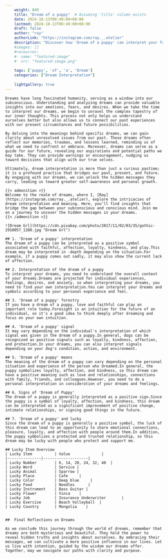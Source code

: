 ```yaml
---
    weight: 849
    title: "Dream of a puppy"  # Assuming 'title' column exists
    date: 2024-10-13T00:49:00+08:00
    lastmod: 2024-10-13T00:49:00+08:00
    draft: false
    author: "ray"
    authorLink: "https://instagram.com/ray._.atelier"
    description: "Discover how 'Dream of a puppy' can interpret your future and uncover its significant meanings in your life."
    #images: []
    #resources:
    #- name: "featured-image"
    #  src: "featured-image.png"
    
    tags: ['puppy', 'of', 'a', 'Dream']
    categories: ["Dream Interpretation"]
    
    lightgallery: true
---
```

    
    Dreams have long fascinated humanity, serving as a window into our subconscious. Understanding and analyzing dreams can provide valuable insights into our emotions, fears, and desires. When we take the time to interpret our dreams, we begin to unravel the complex tapestry of our inner thoughts. This process not only helps us understand ourselves better but also allows us to connect our past experiences with our present circumstances and future possibilities.
    
    By delving into the meanings behind specific dreams, we can gain clarity about unresolved issues from our past. These dreams often reflect our memories, traumas, and lessons learned, reminding us of what we need to confront or embrace. Moreover, dreams can serve as a guide for our future, revealing our aspirations and potential paths we may take. They can provide warnings or encouragement, nudging us toward decisions that align with our true selves.
    
    Ultimately, dream interpretation is more than just a curious pastime; it is a profound practice that bridges our past, present, and future. By engaging with our dreams, we can unlock the hidden messages they carry, leading us toward greater self-awareness and personal growth.
    
    {{< admonition >}}
    Welcome to the realm of dreams, where I, [Ray](https://instagram.com/ray._.atelier), explore the intricacies of dream interpretation and meaning. Here, you’ll find insights that bridge the gap between your subconscious and conscious mind. Join me on a journey to uncover the hidden messages in your dreams.
    {{< /admonition >}}
    
    ![Dream Grl](https://cdn.pixabay.com/photo/2017/11/02/03/35/gothic-2910057_1280.jpg "Dream Grl")
    
    ## 1. 'Dream of a puppy' interpretation
    The dream of a puppy can be interpreted as a positive symbol associated with faithful, affection, loyalty, kindness, and play.This dream may be interpreted in -depth depending on the situation.For example, if a puppy comes out sadly, it may also show the current lack of affection.
    
    ## 2. Interpretation of the dream of a puppy
    To interpret your dreams, you need to understand the overall context of your dreams.Dreams are projected for individual experiences, feelings, desires, and anxiety, so when interpreting your dreams, you need to find your own interpretation.You can interpret your dreams and symbols according to your personal experience and feel.
    
    ## 3. 'Dream of a puppy' forestry
    If you have a dream of a puppy, love and faithful can play an important role today.Foresight is an intuition for the future of an individual, so it's a good idea to think deeply after dreaming and focus on your own intuition.
    
    ## 4. 'Dream of a puppy' signal
    It may vary depending on the individual's interpretation of which signal was given in the dream of a puppy.In general, dogs can be recognized as positive signals such as loyalty, kindness, affection, and protection.In your dreams, you can also interpret signals depending on your dog's condition, action, and environment.
    
    ## 5. 'Dream of a puppy' means
    The meaning of the dream of a puppy can vary depending on the personal situation and experience of the person who dreamed.In general, the puppy symbolizes loyalty, affection, and kindness, so this dream can have a positive meaning such as love and relationships, connections with family, friends, and colleagues.However, you need to do a personal interpretation in consideration of your dreams and feelings.
    
    ## 6. Signs of 'Dream of Puppy'
    The dream of a puppy is generally interpreted as a positive sign.Since the puppy is a symbol of loyalty, affection, and kindness, this dream can be interpreted as a significant improvement of positive change, intimate relationships, or signing good things in the future.
    
    ## 7. 'Dream of a puppy' and lucky
    Since the dream of a puppy is generally a positive symbol, the luck of this dream can lead to an opportunity to share emotional connections, pleasure, loyalty, and affection with people around them.In addition, the puppy symbolizes a protected and trusted relationship, so this dream may be lucky with people who protect and support me.
    
    ## Lucky Item Overview
    | Lucky Item          | Value              |
    |---------------|--------------------|
    | Lucky Number        | 6, 14, 20, 24, 32, 40  |
    | Lucky Word          | Service |
    | Lucky Animal        | Sparrow |
    | Lucky Place         | Cafe     |
    | Lucky Color         | Deep blue     |
    | Lucky Food          | Noodles      |
    | Lucky Instrument    | Bass Guitar |
    | Lucky Flower        | Vinca    |
    | Lucky Job           | Insurance Underwriter       |
    | Lucky Exercise      | Beach Volleyball  |
    | Lucky Country       | Mongolia    |
    
    
    ##  Final Reflections on Dreams
    
    As we conclude this journey through the world of dreams, remember that dreams are both mysterious and beautiful. They hold the power to reveal hidden truths and insights about ourselves. By embracing their messages, we can cultivate a more positive influence in our lives. Let us live with intention, guided by the wisdom our dreams offer. Together, may we navigate our paths with clarity and purpose.
    